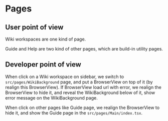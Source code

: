 # Pages

## User point of view

Wiki workspaces are one kind of page.

Guide and Help are two kind of other pages, which are build-in utility pages.

## Developer point of view

When click on a Wiki workspace on sidebar, we switch to `src/pages/WikiBackground` page, and put a BrowserView on top of it (by realign this BrowserView). If BrowserView load url with error, we realign the BrowserView to hide it, and reveal the WikiBackground below of it, show error message on the WikiBackground page.

When click on other pages like Guide page, we realign the BrowserView to hide it, and show the Guide page in the `src/pages/Main/index.tsx`.
